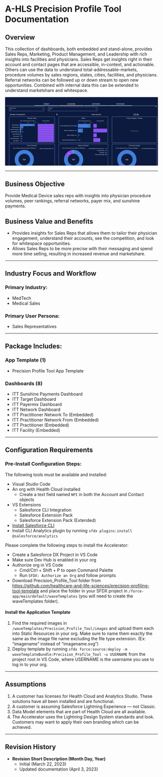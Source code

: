 # A-HLS Precision Profile Tool Documentation

## Overview

This collection of dashboards, both embedded and stand-alone, provides Sales Reps, Marketing, Product Management, and Leadership with rich insights into facilities and physicians. Sales Reps get insights right in their account and contact pages that are accessible, in-context, and actionable. Others can use the data to understand total-addressable-markets, procedure volumes by sales regions, states, cities, facilities, and physicians. Referral networks can be followed up or down stream to open new opportunities. Combined with internal data this can be extended to understand marketshare and whitespace.

![](/Precision_Profile_Tool/images/preview_ppt_sun.png)

---

## Business Objective

Provide Medical Device sales reps with insights into physician procedure volumes, peer rankings, referral networks, payer mix, and sunshine payments.

## Business Value and Benefits

-    Provides insights for Sales Reps that allows them to tailor their physician engagement, understand their accounts, see the competition, and look for whitespace opportunities.
-    Allows Sales Reps to be more precise with their messaging and spend more time selling, resulting in increased revenue and marketshare.

---

## Industry Focus and Workflow

### Primary Industry:

-    MedTech
-    Medical Sales

### Primary User Persona:

-    Sales Representatives

---

## Package Includes:

### **App Template (1)**

-    Precision Profile Tool App Template

### **Dashboards (8)**

-    ITT Sunshine Payments Dashboard
-    ITT Target Dashboard
-    ITT Payermix Dashboard
-    ITT Network Dashboard
-    ITT Practitioner Network To (Embedded)
-    ITT Practitioner Network From (Embedded)
-    ITT Practitioner (Embedded)
-    ITT Facility (Embedded)

---

## Configuration Requirements

### Pre-Install Configuration Steps:

The following tools must be available and installed:
-    Visual Studio Code
-    An org with Health Cloud installed
     -    Create a text field named `NPI` in both the Account and Contact objects
-    VS Extensions
     -    Salesforce CLI Integration
     -    Salesforce Extension Pack
     -    Salesforce Extension Pack (Extended)
-    [Install Salesforce CLI](https://developer.salesforce.com/docs/atlas.en-us.242.0.sfdx_setup.meta/sfdx_setup/sfdx_setup_install_cli.htm)
-    Install CLI Analytics plugin by running `sfdx plugins:install @salesforce/analytics`

Please complete the following steps to install the Accelerator:
-    Create a Salesforce DX Project in VS Code
-    Make sure Dev Hub is enabled in your org
-    Authorize org in VS Code
     -    Cmd/Ctrl + Shift + P to open Command Palette
     -    Run `SFDX: Authorize an Org` and follow prompts
-    Download Precision_Profile_Tool folder from https://github.com/healthcare-and-life-sciences/precision-profiling-tool-template and place the folder in your SFDX project in `/force-app/main/default/waveTemplates` (you will need to create the waveTemplates folder).

#### Install the Application Template

1. Find the required images in `/waveTemplates/Precision_Profile_Tool/images` and upload them each into Static Resources in your org. Make sure to name them exactly the same as the image file name excluding the file type extension. (Ex: “imagename” instead of “imagename.svg”)
2. Deploy template by running `sfdx force:source:deploy -m waveTemplateBundle:Precision_Profile_Tool -u USERNAME` from the project root in VS Code, where USERNAME is the username you use to log in to your org.

---

## Assumptions

1. A customer has licenses for Health Cloud and Analytics Studio. These solutions have all been installed and are functional.
2. A customer is assuming Salesforce Lightning Experience — not Classic.
3. Data Model elements that are part of Health Cloud are all available.
4. The Accelerator uses the Lightning Design System standards and look. Customers may want to apply their own branding which can be achieved.

---

## Revision History

-    **Revision Short Description (Month Day, Year)**
     -    Initial (March 22, 2023)
     -    Updated documentation (April 3, 2023)

